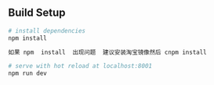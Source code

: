 ## Build Setup
  
``` bash
# install dependencies
npm install

如果 npm  install  出现问题  建议安装淘宝镜像然后 cnpm install

# serve with hot reload at localhost:8001
npm run dev




